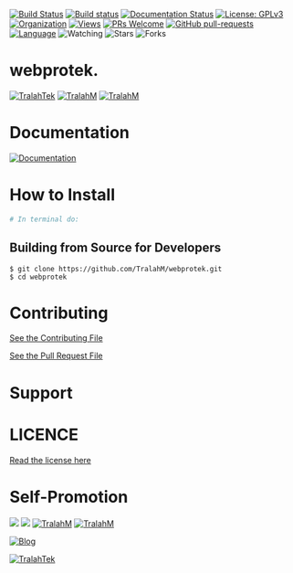 
[![Build Status](https://travis-ci.com/TralahM/webprotek.svg?branch=master)](https://travis-ci.com/TralahM/webprotek)
[![Build status](https://ci.appveyor.com/api/projects/status/yvvmq5hyf7hj743a/branch/master?svg=true)](https://ci.appveyor.com/project/TralahM/webprotek/branch/master)
[![Documentation Status](https://readthedocs.org/projects/webprotek/badge/?version=latest)](https://webprotek.readthedocs.io/en/latest/?badge=latest)
[![License: GPLv3](https://img.shields.io/badge/License-GPLV2-green.svg)](https://opensource.org/licenses/GPLV2)
[![Organization](https://img.shields.io/badge/Org-TralahTek-blue.svg)](https://github.com/TralahTek)
[![Views](http://hits.dwyl.io/TralahM/webprotek.svg)](http://dwyl.io/TralahM/webprotek)
[![PRs Welcome](https://img.shields.io/badge/PRs-Welcome-brightgreen.svg?style=flat-square)](https://github.com/TralahM/webprotek/pull/)
[![GitHub pull-requests](https://img.shields.io/badge/Issues-pr-red.svg?style=flat-square)](https://github.com/TralahM/webprotek/pull/)
[![Language](https://img.shields.io/badge/Language-lisp-111111.svg)](https://github.com/TralahM)
<img title="Watching" src="https://img.shields.io/github/watchers/TralahM/webprotek?label=Watchers&color=blue&style=flat-square">
<img title="Stars" src="https://img.shields.io/github/stars/TralahM/webprotek?color=red&style=flat-square">
<img title="Forks" src="https://img.shields.io/github/forks/TralahM/webprotek?color=green&style=flat-square">

# webprotek.


[![TralahTek](https://img.shields.io/badge/Organization-TralahTek-black.svg?style=for-the-badge)](https://github.com/TralahTek)
[![TralahM](https://img.shields.io/badge/Engineer-TralahM-blue.svg?style=for-the-badge)](https://github.com/TralahM)
[![TralahM](https://img.shields.io/badge/Maintainer-TralahM-green.svg?style=for-the-badge)](https://github.com/TralahM)

# Documentation

[![Documentation](https://img.shields.io/badge/Docs-webprotek-blue.svg?style=for-the-badge)](https://github.com/TralahM/webprotek)

# How to Install
```bash
# In terminal do:
```

## Building from Source for Developers

```console
$ git clone https://github.com/TralahM/webprotek.git
$ cd webprotek
```

# Contributing
[See the Contributing File](CONTRIBUTING.rst)


[See the Pull Request File](PULL_REQUEST_TEMPLATE.md)


# Support

# LICENCE

[Read the license here](LICENSE)


# Self-Promotion

[![](https://img.shields.io/badge/Github-TralahM-green?style=for-the-badge&logo=github)](https://github.com/TralahM)
[![](https://img.shields.io/badge/Twitter-%40tralahtek-red?style=for-the-badge&logo=twitter)](https://twitter.com/TralahM)
[![TralahM](https://img.shields.io/badge/Kaggle-TralahM-purple.svg?style=for-the-badge)](https://kaggle.com/TralahM)
[![TralahM](https://img.shields.io/badge/LinkedIn-TralahM-red.svg?style=for-the-badge&logo=linkedin)](https://linkedin.com/in/TralahM)


[![Blog](https://img.shields.io/badge/Blog-tralahm.tralahtek.com-blue.svg?style=for-the-badge)](https://tralahm.tralahtek.com)

[![TralahTek](https://img.shields.io/badge/Organization-TralahTek-cyan.svg?style=for-the-badge)](https://org.tralahtek.com)


